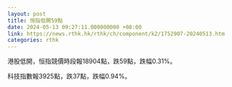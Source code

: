 ```yaml
---
layout: post
title: 恒指低開59點
date: 2024-05-13 09:27:11.000000000 +08:00
link: https://news.rthk.hk/rthk/ch/component/k2/1752907-20240513.htm
categories: rthk
---
```


港股低開，恒指競價時段報18904點，跌59點，跌幅0.31%。

科技指數報3925點，跌37點，跌幅0.94%。
